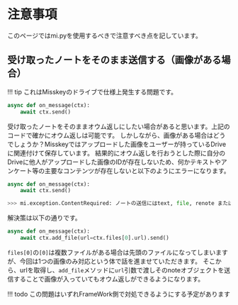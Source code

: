 # 注意事項

このページではmi.pyを使用するべきで注意すべき点を記しています。

## 受け取ったノートをそのまま送信する（画像がある場合）

!!! tip
    これはMisskeyのドライブで仕様上発生する問題です。

```python
async def on_message(ctx):
    await ctx.send()
```

受け取ったノートをそのままオウム返しにしたい場合があると思います。上記のコードで確かにオウム返しは可能です。
しかしながら、画像がある場合はどうでしょうか？Misskeyではアップロードした画像をユーザーが持っているDriveに関連付けて保存しています。
結果的にオウム返しを行おうとした際に自分のDriveに他人がアップロードした画像のIDが存在しないため、何かテキストやアンケート等の主要なコンテンツが存在しないと以下のようにエラーになります。

```python
async def on_message(ctx):
    await ctx.send()

>>> mi.exception.ContentRequired: ノートの送信にはtext, file, renote またはpollのいずれか1つが無くてはいけません
```

解決策は以下の通りです。

```python
async def on_message(ctx):
    await ctx.add_file(url=ctx.files[0].url).send()
```
`files[0]`の`[0]`は複数ファイルがある場合は先頭のファイルになってしまいますが、今回は1つの画像のみ対応という体で話を進ませていただきます。
そこから、urlを取得し、`add_file`メソッドに`url`引数で渡しそのnoteオブジェクトを送信することで画像が入っていてもオウム返しができるようになります。

!!! todo
    この問題はいずれFrameWork側で対処できるようにする予定があります
